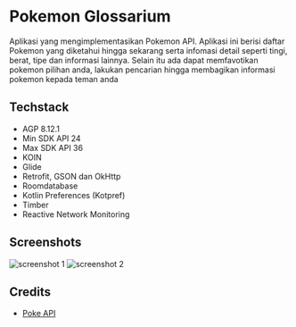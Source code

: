 # Pokemon Glossarium
Aplikasi yang mengimplementasikan Pokemon API. Aplikasi ini berisi daftar Pokemon yang diketahui hingga sekarang serta infomasi detail seperti tingi, berat, tipe dan informasi lainnya.
Selain itu ada dapat memfavotikan pokemon pilihan anda, lakukan pencarian hingga membagikan informasi pokemon kepada teman anda

## Techstack
- AGP 8.12.1
- Min SDK API 24
- Max SDK API 36
- KOIN
- Glide
- Retrofit, GSON dan OkHttp
- Roomdatabase
- Kotlin Preferences (Kotpref)
- Timber
- Reactive Network Monitoring

## Screenshots
![screenshot 1](https://raw.githubusercontent.com/sigitsuryono25/PokemonInfo/63998069cf47248db2e62584d67afb177f136224/screenshots/Screenshot_1756098122.png?token=GHSAT0AAAAAADFU35PWEUDNXZ4X54YOPXD62FL543Q)
![screenshot 2](https://raw.githubusercontent.com/sigitsuryono25/PokemonInfo/63998069cf47248db2e62584d67afb177f136224/screenshots/Screenshot_1756098132.png?token=GHSAT0AAAAAADFU35PWSGGOVAAR2ZUMJK4G2FL55ZQ)
## Credits
- [Poke API](https://pokeapi.co/)